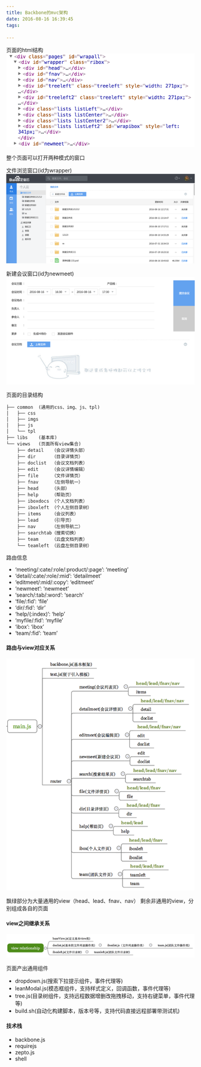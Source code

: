 ```yaml
---
title: Backbone的mvc架构
date: 2016-08-16 16:39:45
tags:

---
```


页面的html结构
![img](/images/2.1.png)


整个页面可以打开两种模式的窗口


文件浏览窗口(id为wrapper)
![img](/images/2.2.png)

新建会议窗口(id为newmeet)
![img](/images/2.3.png)

页面的目录结构

```
├── common  (通用的css、img、js、tpl)
│   ├── css
│   ├── imgs
│   ├── js
│   └── tpl
├── libs    (基本库)
└── views   (页面所有view集合)
    ├── detail   （会议详情头部）
    ├── dir      （目录详情页）
    ├── doclist  （会议文档列表）
    ├── edit     （会议详情编辑）
    ├── file     （文件详情页）
    ├── fnav     （左侧导航一）
    ├── head     （头部）
    ├── help     （帮助页）
    ├── iboxdocs （个人文档列表）
    ├── iboxleft （个人左侧目录树）
    ├── items    （会议列表）
    ├── lead     （引导页）
    ├── nav      （左侧导航二）
    ├── searchtab（搜索切换）
    ├── team     （云盘文档列表）
    └── teamleft （云盘左侧目录树）
```

路由信息

- ‘meeting/:cate/:role/:product/:page’: ‘meeting’
- ‘detail/:cate/:role/:mid’: ‘detailmeet’
- ‘editmeet/:mid/:copy’: ‘editmeet’
- ‘newmeet’: ‘newmeet’
- ‘search/:tab/:word’: ‘search’
- ‘file/:fid’: ‘file’
- ‘dir/:fid’: ‘dir’
- ‘help/(:index)’: ‘help’
- ‘myfile/:fid’: ‘myfile’
- ‘ibox’: ‘ibox’
- ‘team/:fid’: ‘team’


#### 路由与view对应关系

![img](/images/2.4.png)

飘绿部分为大量通用的view（head、lead、fnav、nav）
剩余非通用的view，分别组成各自的页面

#### view之间继承关系
![img](/images/2.5.png)


页面产出通用组件

- dropdown.js(搜索下拉提示组件，事件代理等)
- leanModal.js(模态框组件，支持样式定义，回调函数，事件代理等)
- tree.js(目录树组件，支持远程数据增删改拖拽移动，支持右键菜单，事件代理等)
- build.sh(自动化构建脚本，版本号等，支持代码直接远程部署带测试机)

#### 技术栈

- backbone.js
- requirejs
- zepto.js
- shell